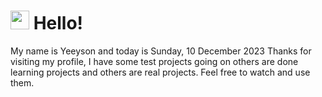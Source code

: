  <h1>
    <img src="https://emojis.slackmojis.com/emojis/images/1643510097/45343/hi.gif?1643510097" width="30"/> 
    Hello!
 </h1>
 <p>
    My name is Yeeyson and today is Sunday, 10 December 2023
    Thanks for visiting my profile, I have some test projects going on others are done learning projects and others are real projects.
    Feel free to watch and use them.
 </p>